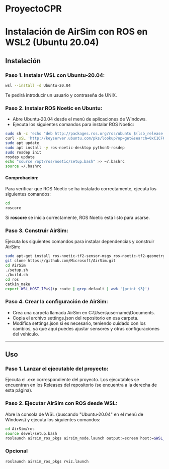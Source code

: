# ProyectoCPR

# Instalación de AirSim con ROS en WSL2 (Ubuntu 20.04)

## Instalación

### Paso 1. Instalar WSL con Ubuntu-20.04:
```bash
wsl --install -d Ubuntu-20.04
```
Te pedirá introducir un usuario y contraseña de UNIX. 

### Paso 2. Instalar ROS Noetic en Ubuntu:
- Abre Ubuntu-20.04 desde el menú de aplicaciones de Windows.
- Ejecuta los siguientes comandos para instalar ROS Noetic:
```bash
sudo sh -c 'echo "deb http://packages.ros.org/ros/ubuntu $(lsb_release -sc) main" > /etc/apt/sources.list.d/ros-latest.list'
curl -sSL 'http://keyserver.ubuntu.com/pks/lookup?op=get&search=0xC1CF6E31E6BADE8868B172B4F42ED6FBAB17C654' | sudo apt-key add -
sudo apt update
sudo apt install -y ros-noetic-desktop python3-rosdep
sudo rosdep init
rosdep update
echo "source /opt/ros/noetic/setup.bash" >> ~/.bashrc
source ~/.bashrc
```
#### Comprobación:
Para verificar que ROS Noetic se ha instalado correctamente, ejecuta los siguientes comandos:
```bash
cd
roscore
```
Si **roscore** se inicia correctamente, ROS Noetic está listo para usarse.

### Paso 3. Construir AirSim:
Ejecuta los siguientes comandos para instalar dependencias y construir AirSim:
```bash
sudo apt-get install ros-noetic-tf2-sensor-msgs ros-noetic-tf2-geometry-msgs ros-noetic-mavros*
git clone https://github.com/Microsoft/AirSim.git
cd AirSim
./setup.sh
./build.sh
cd ros
catkin_make
export WSL_HOST_IP=$(ip route | grep default | awk '{print $3}')
```
### Paso 4. Crear la configuración de AirSim:
- Crea una carpeta llamada AirSim en C:\Users\username\Documents.
- Copia el archivo settings.json del repositorio en esa carpeta.
- Modifica settings.json si es necesario, teniendo cuidado con los cambios, ya que aquí puedes ajustar sensores y otras configuraciones del vehículo.

---

## Uso

### Paso 1. Lanzar el ejecutable del proyecto:
Ejecuta el .exe correspondiente del proyecto. Los ejecutables se encuentran en los Releases del repositorio (se encuentra a la derecha de esta página).

### Paso 2. Ejecutar AirSim con ROS desde WSL:
Abre la consola de WSL (buscando "Ubuntu-20.04" en el menú de Windows) y ejecuta los siguientes comandos:
```bash
cd AirSim/ros
source devel/setup.bash
roslaunch airsim_ros_pkgs airsim_node.launch output:=screen host:=$WSL_HOST_IP
```
### Opcional
```bash
roslaunch airsim_ros_pkgs rviz.launch
```


